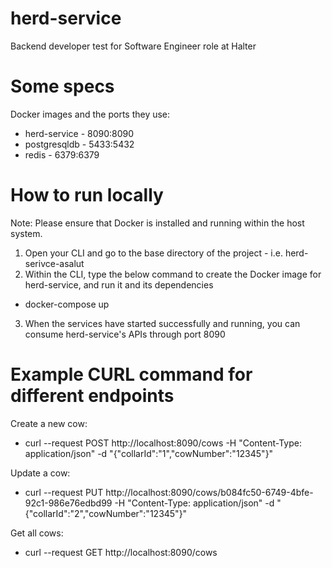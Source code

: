# herd-service
Backend developer test for Software Engineer role at Halter

# Some specs
Docker images and the ports they use:
* herd-service - 8090:8090
* postgresqldb - 5433:5432
* redis - 6379:6379

# How to run locally
Note: Please ensure that Docker is installed and running within the host system.

1. Open your CLI and go to the base directory of the project - i.e. herd-serivce-asalut
2. Within the CLI, type the below command to create the Docker image for herd-service, and run it and its dependencies
* docker-compose up
3. When the services have started successfully and running, you can consume herd-service's APIs through port 8090

# Example CURL command for different endpoints

Create a new cow:
* curl --request POST http://localhost:8090/cows -H "Content-Type: application/json" -d "{\"collarId\":\"1\",\"cowNumber\":\"12345\"}"

Update a cow:
* curl --request PUT http://localhost:8090/cows/b084fc50-6749-4bfe-92c1-986e76edbd99 -H "Content-Type: application/json" -d "{\"collarId\":\"2\",\"cowNumber\":\"12345\"}"

Get all cows:
* curl --request GET http://localhost:8090/cows
